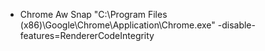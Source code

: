 - Chrome Aw Snap
   "C:\Program Files (x86)\Google\Chrome\Application\Chrome.exe" -disable-features=RendererCodeIntegrity
